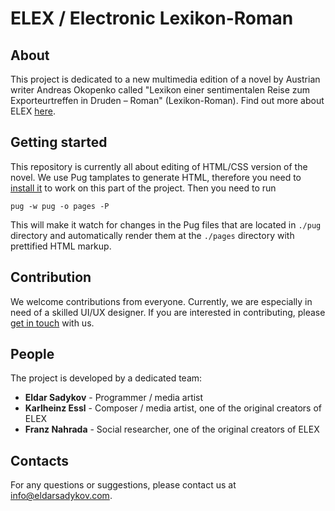 # ELEX / Electronic Lexikon-Roman

## About

This project is dedicated to a new multimedia edition of a novel by Austrian writer Andreas Okopenko called "Lexikon einer sentimentalen Reise zum Exporteurtreffen in Druden – Roman" (Lexikon-Roman).
Find out more about ELEX [here](https://www.essl.at/bibliogr/elex.html).

## Getting started

This repository is currently all about editing of HTML/CSS version of the novel. We use Pug tamplates to generate HTML, therefore you need to [install it](https://pugjs.org/api/getting-started.html) to work on this part of the project.
Then you need to run

```
pug -w pug -o pages -P
```

This will make it watch for changes in the Pug files that are located in `./pug` directory and automatically render them at the `./pages` directory with prettified HTML markup.

## Contribution

We welcome contributions from everyone. Currently, we are especially in need of a skilled UI/UX designer. If you are interested in contributing, please [get in touch](mailto:info@eldarsadykov.com) with us.

## People

The project is developed by a dedicated team:
- **Eldar Sadykov** - Programmer / media artist
- **Karlheinz Essl** - Composer / media artist, one of the original creators of ELEX
- **Franz Nahrada** - Social researcher, one of the original creators of ELEX

## Contacts

For any questions or suggestions, please contact us at info@eldarsadykov.com.
